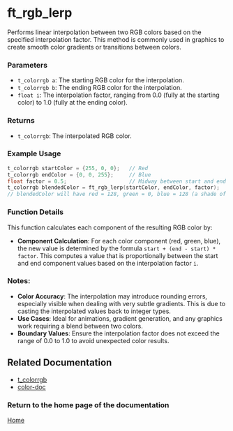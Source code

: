 # ft_rgb_lerp
Performs linear interpolation between two RGB colors based on the specified interpolation factor. This method is commonly used in graphics to create smooth color gradients or transitions between colors.

### Parameters
- `t_colorrgb a`: The starting RGB color for the interpolation.
- `t_colorrgb b`: The ending RGB color for the interpolation.
- `float i`: The interpolation factor, ranging from 0.0 (fully at the starting color) to 1.0 (fully at the ending color).

### Returns
- `t_colorrgb`: The interpolated RGB color.

### Example Usage
```c
t_colorrgb startColor = {255, 0, 0};   // Red
t_colorrgb endColor = {0, 0, 255};     // Blue
float factor = 0.5;                    // Midway between start and end colors
t_colorrgb blendedColor = ft_rgb_lerp(startColor, endColor, factor);
// blendedColor will have red = 128, green = 0, blue = 128 (a shade of purple)
```

### Function Details
This function calculates each component of the resulting RGB color by:
- **Component Calculation**: For each color component (red, green, blue), the new value is determined by the formula `start + (end - start) * factor`. This computes a value that is proportionally between the start and end component values based on the interpolation factor `i`.

### Notes:
- **Color Accuracy**: The interpolation may introduce rounding errors, especially visible when dealing with very subtle gradients. This is due to casting the interpolated values back to integer types.
- **Use Cases**: Ideal for animations, gradient generation, and any graphics work requiring a blend between two colors.
- **Boundary Values**: Ensure the interpolation factor does not exceed the range of 0.0 to 1.0 to avoid unexpected color results.

## Related Documentation
- [t_colorrgb](./t_colorrgb.md)
- [color-doc](../color-doc.md)

### Return to the home page of the documentation
[Home](../../home.md)
